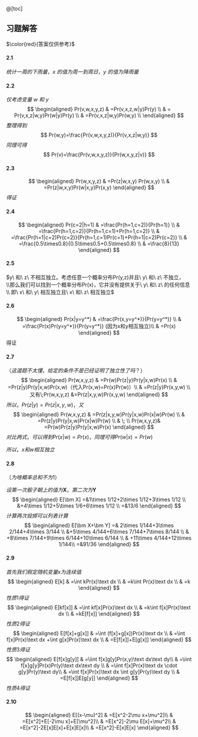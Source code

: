 @[toc]
## 习题解答
$\color{red}{答案仅供参考}$
#### 2.1 
$统计一周的下雨量，x\ 的值为周一到周日，y\ 的值为降雨量$
#### 2.2
$仅考虑变量\ w\ 和\ y$
$$
\begin{aligned}
Pr(v,w,x,y,z)
& =Pr(v,x,z,w|y)Pr(y) \\
& = Pr(v,x,z|w,y)Pr(w|y)Pr(y) \\
& =Pr(v,x,z|w,y)Pr(w,y) \\
\end{aligned}
$$
$整理得到$
$$
Pr(w,y)=\frac{Pr(v,w,x,y,z)}{Pr(v,x,z|w,y)}
$$
$同理可得$
$$
Pr(v)=\frac{Pr(v,w,x,y,z)}{Pr(w,x,y,z|v)}
$$
#### 2.3
$$
\begin{aligned}
Pr(w,x,y,z)
& =Pr(z|w,x,y) Pr(w,x,y) \\
& =Pr(z|w,x,y)Pr(w|x,y)Pr(x,y)
\end{aligned}
$$
$得证$
#### 2.4
$$
\begin{aligned}
Pr(c=2|h=1)
& =\frac{Pr(h=1,c=2)}{Pr(h=1)} \\
& =\frac{Pr(h=1,c=2)}{Pr(h=1,c=1)+Pr(h=1,c=2)} \\
& =\frac{Pr(h=1|c=2)Pr(c=2)}{Pr(h=1,c=1)Pr(c=1)+Pr(h=1|c=2)Pr(c=2)} \\
& =\frac{0.5\times0.8}{0.5\times0.5+0.5\times0.8} \\
& =\frac{8}{13}
\end{aligned}
$$
#### 2.5
$y\ 和\ z\ 不相互独立。考虑任意一个概率分布Pr(y,z)并且\ y\ 和\ z\ 不独立，\\那么我们可以找到一个概率分布Pr(x)，它并没有提供关于\ y\ 和\ z\ 的任何信息\\
即\ x\ 和\ y\ 相互独立且\ x\ 和\ z\ 相互独立$
#### 2.6
$$
\begin{aligned}
Pr(x|y=y^*)
& =\frac{Pr(x,y=y^*)}{Pr(y=y^*)} \\
& =\frac{Pr(x)Pr(y=y^*)}{Pr(y=y^*)}  (因为x和y相互独立)\\
& =Pr(x)
\end{aligned}
$$
得证
#### 2.7
$（这道题不太懂，给定的条件不是已经证明了独立性了吗？）$
$$
\begin{aligned}
Pr(w,x,y,z)
& =Pr(w)Pr(z|y)Pr(y|x,w)Pr(x) \\
& =Pr(z|y)Pr(y|x,w)Pr(x,w)（代入Pr(x,w)=Pr(x)Pr(w)）\\
& =Pr(z|y)Pr(x,y,w) \\
又有\;Pr(w,x,y,z) &=Pr(z|x,y,w)Pr(x,y,w)
\end{aligned}
$$
$所以，Pr(z|y)=Pr(z|x,y,w)，又$
$$
\begin{aligned}
Pr(w,x,y,z)
& =Pr(z|x,y,w)Pr(y|x,w)Pr(x|w)Pr(w) \\
& =Pr(z|y)Pr(y|x,w)Pr(x|w)Pr(w) \\
& \; \\
Pr(w,x,y,z)& =Pr(w)Pr(z|y)Pr(y|x,w)Pr(x)
\end{aligned}
$$
$对比两式，可以得到Pr(x|w)=Pr(x)，同理可得Pr(w|x)=Pr(w)$

$所以，x和w相互独立$

#### 2.8
$（为啥概率总和不为1）$

$设第一次骰子朝上的值为\bm X，第二次为\bm Y$
$$
\begin{aligned}
E[\bm X]
 =&1\times 1/12+2\times 1/12+3\times 1/12 \\
 &+4\times 1/12+5\times 1/6+6\times 1/12 \\
 =&13/6
\end{aligned}
$$
$计算两次投掷可以列表计算$
$$
\begin{aligned}
E[\bm X+\bm Y]
=& 2\times 1/144+3\times 2/144+4\times 3/144 \\
&+5\times 4/144+6\times 7/144+7\times 8/144 \\
& +8\times 7/144+9\times 6/144+10\times 6/144 \\
& +11\times 4/144+12\times 1/144\\
=&91/36
\end{aligned}
$$
#### 2.9
$首先我们假定随机变量x为连续值$
$$
\begin{aligned}
E[k]
& =\int kPr(x)\text dx \\
& =k\int Pr(x)\text dx \\
& =k
\end{aligned}
$$
$性质1得证$
$$
\begin{aligned}
E[kf[x]]
& =\int kf[x]Pr(x)\text dx \\
& =k\int f[x]Pr(x)\text dx \\
& =kE[f[x]]
\end{aligned}
$$
$性质2得证$
$$
\begin{aligned}
E[f[x]+g[x]]
& =\int (f[x]+g[x])Pr(x)\text dx \\
& =\int f[x]Pr(x)\text dx +\int g[x]Pr(x)\text dx \\
& =E[f[x]]+E[g[x]]
\end{aligned}
$$
$性质3得证$
$$
\begin{aligned}
E[f[x]g[y]]
& =\iint f[x]g[y]Pr(x,y)\text dx\text dy\\
& =\iint f[x]g[y]Pr(x)Pr(y)\text dx\text dy \\
& =\iint f[x]Pr(x)\text dx \cdot g[y]Pr(y)\text dy\\
& =\int f[x]Pr(x)\text dx \int g[y]Pr(y)\text dy \\
& =E[f[x]]E[g[y]]
\end{aligned}
$$
$性质4得证$

#### 2.10
$$
\begin{aligned}
E[(x-\mu)^2]
& =E[x^2-2\mu x+\mu^2]\\
& =E[x^2]+E[-2\mu x]+E[\mu^2]\\
& =E[x^2]-2\mu E[x]+\mu^2\\
& =E[x^2]-2E[x]E[x]+E[x]E[x]\\
& =E[x^2]-E[x]E[x]
\end{aligned}
$$